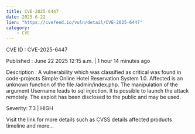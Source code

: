 ```yaml
---
title: CVE-2025-6447
date: 2025-6-22
lien: "https://cvefeed.io/vuln/detail/CVE-2025-6447"
category:
    - CVE
---
```


CVE ID : CVE-2025-6447

Published :  June 22
2025
12:15 a.m. | 1 hour
14 minutes ago

Description : A vulnerability
which was classified as critical
was found in code-projects Simple Online Hotel Reservation System 1.0. Affected is an unknown function of the file /admin/index.php. The manipulation of the argument Username leads to sql injection. It is possible to launch the attack remotely. The exploit has been disclosed to the public and may be used.

Severity: 7.3 | HIGH

Visit the link for more details
such as CVSS details
affected products
timeline
and more...
